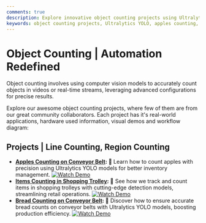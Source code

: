 ```yaml
---
comments: true
description: Explore innovative object counting projects using Ultralytics YOLO models, including apples, bread, and items in shopping trolleys. Discover real-world applications, hardware details, and visual demonstrations for streamlined automation.
keywords: object counting projects, Ultralytics YOLO, apples counting, bread counting, shopping trolley items, inventory management, conveyor belt automation, computer vision, AI object counting
---
```


# Object Counting | Automation Redefined

Object counting involves using computer vision models to accurately count objects in videos or real-time streams, leveraging advanced configurations for precise results.

Explore our awesome object counting projects, where few of them are from our great community collaborators. Each project has it's real-world applications, hardware used information, visual demos and workflow diagram:

## Projects | Line Counting, Region Counting

- **[Apples Counting on Conveyor Belt](apple-counting.md): 🍎** Learn how to count apples with precision using Ultralytics YOLO models for better inventory management. [![Watch Demo](https://img.shields.io/badge/Watch-Demo-blue?style=flat-square "Watch the Demo Video")](https://youtu.be/g5Onls24Djg)
- **[Items Counting in Shopping Trolley](items-counting.md): 🛒** See how we track and count items in shopping trolleys with cutting-edge detection models, streamlining retail operations. [![Watch Demo](https://img.shields.io/badge/Watch-Demo-blue?style=flat-square "Watch the Demo Video")](https://youtu.be/eoOkYDJIDHo)
- **[Bread Counting on Conveyor Belt](bread-counting.md): 🍞** Discover how to ensure accurate bread counts on conveyor belts with Ultralytics YOLO models, boosting production efficiency. [![Watch Demo](https://img.shields.io/badge/Watch-Demo-blue?style=flat-square "Watch the Demo Video")](https://youtu.be/1qyxTP2U_Ow)

<div id="giscus-container"></div>
